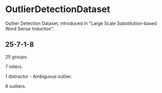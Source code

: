 # OutlierDetectionDataset
Outlier Detection Dataset, introduced in "Large Scale Substitution-based Word Sense Induction".


## 25-7-1-8

25 groups.

7 inliers.

1 distractor - Ambiguous outlier.

8 outliers.
